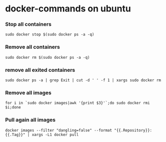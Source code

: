 docker-commands on ubuntu
===============

### Stop all containers

    sudo docker stop $(sudo docker ps -a -q)

### Remove all containers

    sudo docker rm $(sudo docker ps -a -q)

### remove all exited containers

    sudo docker ps -a | grep Exit | cut -d ' ' -f 1 | xargs sudo docker rm

### Remove all images

    for i in `sudo docker images|awk '{print $3}'`;do sudo docker rmi $i;done

### Pull again all images
    
    docker images --filter "dangling=false" --format "{{.Repository}}:{{.Tag}}" | xargs -L1 docker pull
